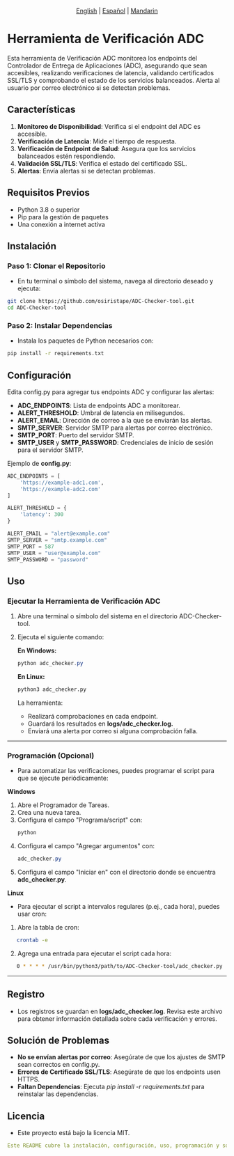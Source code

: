 <p align="center">
    <a href="https://github.com/osiristape/ADC-Checker-tool/blob/main/README.md">English</a>  |   
    <a href="https://github.com/osiristape/ADC-Checker-tool/blob/main/manual_de_lectura.md">Español</a>  |  
    <a href="https://github.com/osiristape/ADC-Checker-tool/blob/main/自述文.md">Mandarin</a>
</p>

# Herramienta de Verificación ADC

Esta herramienta de Verificación ADC monitorea los endpoints del Controlador de Entrega de Aplicaciones (ADC), asegurando que sean accesibles, realizando verificaciones de latencia, validando certificados SSL/TLS y comprobando el estado de los servicios balanceados. Alerta al usuario por correo electrónico si se detectan problemas.

## Características

1. **Monitoreo de Disponibilidad**: Verifica si el endpoint del ADC es accesible.
2. **Verificación de Latencia**: Mide el tiempo de respuesta.
3. **Verificación de Endpoint de Salud**: Asegura que los servicios balanceados estén respondiendo.
4. **Validación SSL/TLS**: Verifica el estado del certificado SSL.
5. **Alertas**: Envía alertas si se detectan problemas.

## Requisitos Previos

- Python 3.8 o superior
- Pip para la gestión de paquetes
- Una conexión a internet activa

## Instalación

### Paso 1: Clonar el Repositorio
- En tu terminal o símbolo del sistema, navega al directorio deseado y ejecuta:

```bash
git clone https://github.com/osiristape/ADC-Checker-tool.git
cd ADC-Checker-tool
```

### Paso 2: Instalar Dependencias
- Instala los paquetes de Python necesarios con:

```bash
pip install -r requirements.txt
```

## Configuración
Edita config.py para agregar tus endpoints ADC y configurar las alertas:

- **ADC_ENDPOINTS**: Lista de endpoints ADC a monitorear.
- **ALERT_THRESHOLD**: Umbral de latencia en milisegundos.
- **ALERT_EMAIL**: Dirección de correo a la que se enviarán las alertas.
- **SMTP_SERVER**: Servidor SMTP para alertas por correo electrónico.
- **SMTP_PORT**: Puerto del servidor SMTP.
- **SMTP_USER** y **SMTP_PASSWORD**: Credenciales de inicio de sesión para el servidor SMTP.


Ejemplo de **config.py**:
```python
ADC_ENDPOINTS = [
    'https://example-adc1.com',
    'https://example-adc2.com'
]

ALERT_THRESHOLD = {
    'latency': 300
}

ALERT_EMAIL = "alert@example.com"
SMTP_SERVER = "smtp.example.com"
SMTP_PORT = 587
SMTP_USER = "user@example.com"
SMTP_PASSWORD = "password"
```

## Uso
### Ejecutar la Herramienta de Verificación ADC
1. Abre una terminal o símbolo del sistema en el directorio ADC-Checker-tool.
2. Ejecuta el siguiente comando:
   
   **En Windows:**
   ```powershell
   python adc_checker.py
   ```
   **En Linux:**
   ```bash
   python3 adc_checker.py
   ```

    La herramienta:
    - Realizará comprobaciones en cada endpoint.
    - Guardará los resultados en **logs/adc_checker.log.**
    - Enviará una alerta por correo si alguna comprobación falla.

---

### Programación (Opcional)
- Para automatizar las verificaciones, puedes programar el script para que se ejecute periódicamente:

**Windows**
1. Abre el Programador de Tareas.
2. Crea una nueva tarea.
3. Configura el campo "Programa/script" con:
   ```powershell
   python
   ```
4. Configura el campo "Agregar argumentos" con:
   ```powershell
   adc_checker.py
   ```
5. Configura el campo "Iniciar en" con el directorio donde se encuentra **adc_checker.py**.

**Linux**
- Para ejecutar el script a intervalos regulares (p.ej., cada hora), puedes usar cron:
1. Abre la tabla de cron:
```bash
   crontab -e
```
2. Agrega una entrada para ejecutar el script cada hora:
```bash
   0 * * * * /usr/bin/python3/path/to/ADC-Checker-tool/adc_checker.py
```
---

## Registro
- Los registros se guardan en **logs/adc_checker.log**. Revisa este archivo para obtener información detallada sobre cada verificación y errores.

## Solución de Problemas
- **No se envían alertas por correo**: Asegúrate de que los ajustes de SMTP sean correctos en config.py.
- **Errores de Certificado SSL/TLS**: Asegúrate de que los endpoints usen HTTPS.
- **Faltan Dependencias**: Ejecuta *pip install -r requirements.txt* para reinstalar las dependencias.

## Licencia
- Este proyecto está bajo la licencia MIT.

```yaml
Este README cubre la instalación, configuración, uso, programación y solución de problemas para entornos de Windows y Linux. ¡Déjame saber si deseas personalización adicional!
```


